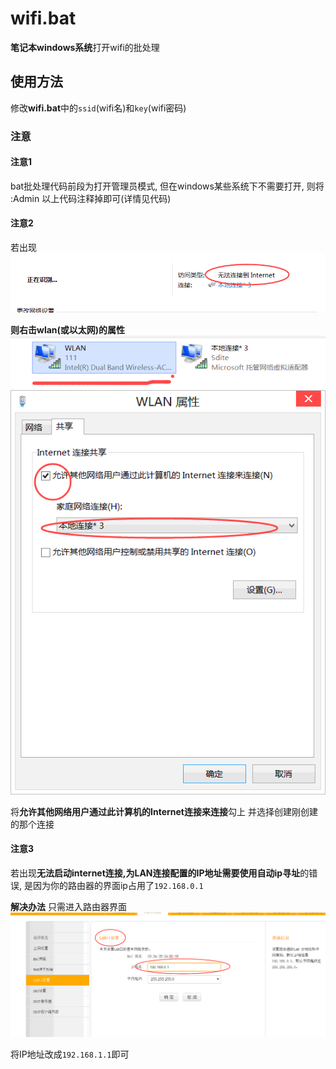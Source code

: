 # wifi.bat
**笔记本windows系统**打开wifi的批处理

## 使用方法
修改**wifi.bat**中的`ssid`(wifi名)和`key`(wifi密码)


### 注意
#### 注意1
bat批处理代码前段为打开管理员模式, 
但在windows某些系统下不需要打开, 则将 :Admin 以上代码注释掉即可(详情见代码)    

#### 注意2
若出现
![](README_IMG/1.gif)

**则右击wlan(或以太网)的属性**
![](README_IMG/2.gif)
![](README_IMG/3.gif)

将**允许其他网络用户通过此计算机的Internet连接来连接**勾上 
并选择创建刚创建的那个连接
  
#### 注意3
若出现**无法启动internet连接,为LAN连接配置的IP地址需要使用自动ip寻址**的错误, 是因为你的路由器的界面ip占用了`192.168.0.1`

**解决办法**
只需进入路由器界面  
![](README_IMG/4.gif)
   
将IP地址改成`192.168.1.1`即可
